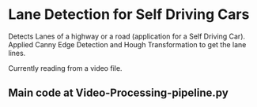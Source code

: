 # Lane Detection for Self Driving Cars
Detects Lanes of a highway or a road (application for a Self Driving Car). Applied Canny Edge Detection and Hough Transformation to get the lane lines.

Currently reading from a video file. 

## Main code at Video-Processing-pipeline.py
